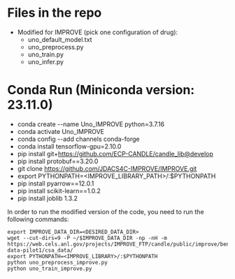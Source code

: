 # Files in the repo
- Modified for IMPROVE (pick one configuration of drug):
   - uno_default_model.txt
   - uno_preprocess.py
   - uno_train.py
   - uno_infer.py

# Conda Run (Miniconda version: 23.11.0)
- conda create --name Uno_IMPROVE python=3.7.16
- conda activate Uno_IMPROVE
- conda config --add channels conda-forge
- conda install tensorflow-gpu=2.10.0
- pip install git+https://github.com/ECP-CANDLE/candle_lib@develop
- pip install protobuf==3.20.0
- git clone https://github.com/JDACS4C-IMPROVE/IMPROVE.git
- export PYTHONPATH=<IMPROVE_LIBRARY_PATH>/:$PYTHONPATH
- pip install pyarrow==12.0.1
- pip install scikit-learn==1.0.2
- pip install joblib 1.3.2


In order to run the modified version of the code, you need to run the following commands:
```
export IMPROVE_DATA_DIR=<DESIRED_DATA_DIR>
wget --cut-dirs=9 -P ~/$IMPROVE_DATA_DIR -np -nH -m https://web.cels.anl.gov/projects/IMPROVE_FTP/candle/public/improve/benchmarks/single_drug_drp/benchmark-data-pilot1/csa_data/
export PYTHONPATH=<IMPROVE_LIBRARY>/:$PYTHONPATH 
python uno_preprocess_improve.py
python uno_train_improve.py
```
